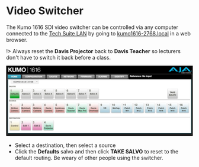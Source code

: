 [av-panels]: /av-panels.md
[clearcom]: /clearcom.md
[control-room]: /control-room.md
[dante]: /dante.md
[edit-rooms]: /edit-rooms.md
[lan]: /lan.md
[machine-room]: /machine-room.md
[mtl]: /mtl.md
[video-switcher]: /video-switcher.md
[workshop]: /workshop.md
[helpdesk]: https://sites.google.com/umich.edu/pat/helpdesk
[training]: https://sites.google.com/umich.edu/pat/training

# Video Switcher

The Kumo 1616 SDI video switcher can be controlled via any computer connected to the [Tech Suite LAN][lan] by going to [kumo1616-2768.local](http://kumo1616-2768.local/) in a web browser.

!> Always reset the **Davis Projector** back to **Davis Teacher** so lecturers don't have to switch it back before a class.

![](/_media/kumo-ui.webp)

- Select a destination, then select a source
- Click the **Defaults** salvo and then click **TAKE SALVO** to reset to the default routing. Be weary of other people using the switcher.